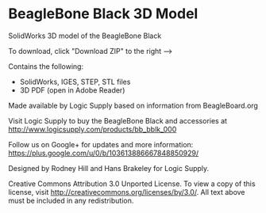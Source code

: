 BeagleBone Black 3D Model
=========================
 
SolidWorks 3D model of the BeagleBone Black

To download, click "Download ZIP" to the right -->

Contains the following:
- SolidWorks, IGES, STEP, STL files
- 3D PDF (open in Adobe Reader)

Made available by Logic Supply based on information from BeagleBoard.org

Visit Logic Supply to buy the BeagleBone Black and accessories at http://www.logicsupply.com/products/bb_bblk_000

Follow us on Google+ for updates and more information: https://plus.google.com/u/0/b/103613886667848850929/

Designed by Rodney Hill and Hans Brakeley for Logic Supply.

Creative Commons Attribution 3.0 Unported License. To view a copy of this license,
visit http://creativecommons.org/licenses/by/3.0/. All text above must be included in any redistribution.
